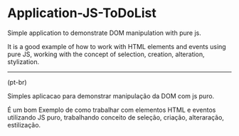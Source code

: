 # Application-JS-ToDoList
Simple application to demonstrate DOM manipulation with pure js.
 
It is a good example of how to work with HTML elements and events using pure JS, working with the concept of selection, creation, alteration, stylization.
 
***

(pt-br)

Simples aplicacao para demonstrar manipulação da DOM com js puro.
 
É um bom Exemplo de como trabalhar com elementos HTML e eventos utilizando JS puro, trabalhando conceito de seleção, criação, alteraração, estilização. 


